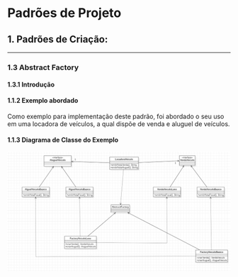 

# Padrões de Projeto

## 1. Padrões de Criação:
___
### 1.3 Abstract Factory

#### 1.3.1 Introdução

#### 1.1.2 Exemplo abordado
Como exemplo para implementação deste padrão, foi abordado o seu uso em uma locadora de veículos, a qual dispõe de venda e aluguel de veículos.
#### 1.1.3 Diagrama de Classe do Exemplo

![img.png](img.png)